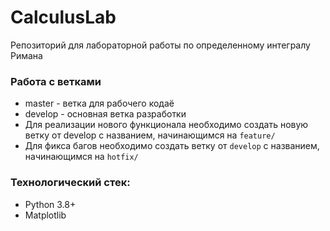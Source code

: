 # CalculusLab
Репозиторий для лабораторной работы по определенному интегралу Римана

### Работа с ветками
- master - ветка для рабочего кодаё
- develop - основная ветка разработки
- Для реализации нового функционала необходимо создать новую ветку от develop с названием, начинающимся на `feature/`
- Для фикса багов необходимо создать ветку от `develop` с названием, начинающимся на `hotfix/`

### Технологический стек:
- Python 3.8+
- Matplotlib
